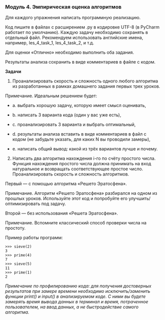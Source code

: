 ### Модуль 4. Эмпирическая оценка алгоритмов

Для каждого упражнения написать программную реализацию.

Код пишите в файлах с расширением .py в кодировке UTF-8 (в PyCharm работает по умолчанию). Каждую задачу необходимо сохранять в отдельный файл. Рекомендуем использовать английские имена, например, les_4_task_1, les_4_task_2, и т.д.

Для оценки «Отлично» необходимо выполнить оба задания.

Результаты анализа сохранить в виде комментариев в файле с кодом.

**Задачи**
1. Проанализировать скорость и сложность одного любого алгоритма из разработанных в рамках домашнего задания первых трех уроков.

Примечание. Идеальным решением будет:

* a. выбрать хорошую задачу, которую имеет смысл оценивать,

* b. написать 3 варианта кода (один у вас уже есть),

* c. проанализировать 3 варианта и выбрать оптимальный,

* d. результаты анализа вставить в виде комментариев в файл с кодом (не забудьте указать, для каких N вы проводили замеры),

* e. написать общий вывод: какой из трёх вариантов лучше и почему.

2. Написать два алгоритма нахождения i-го по счёту простого числа. Функция нахождения простого числа должна принимать на вход натуральное и возвращать соответствующее простое число. Проанализировать скорость и сложность алгоритмов.

Первый — с помощью алгоритма «Решето Эратосфена».

Примечание. Алгоритм «Решето Эратосфена» разбирался на одном из прошлых уроков. Используйте этот код и попробуйте его улучшить/оптимизировать под задачу.

Второй — без использования «Решета Эратосфена».

Примечание. Вспомните классический способ проверки числа на простоту.

Пример работы программ:
```
>>> sieve(2)
3
>>> prime(4)
7
>>> sieve(5)
11
>>> prime(1)
2
```
*Примечание по профилированию кода: для получения достоверных результатов при замере времени необходимо исключить/заменить функции print() и input() в анализируемом коде. С ними вы будете замерять время вывода данных в терминал и время, потраченное пользователем, на ввод данных, а не быстродействие самого алгоритма.*